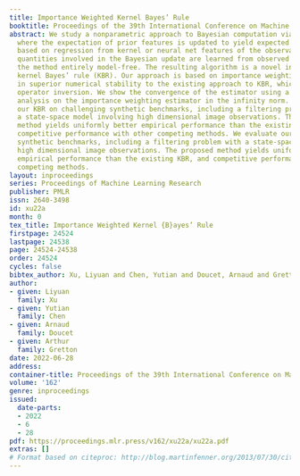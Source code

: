 ```yaml
---
title: Importance Weighted Kernel Bayes’ Rule
booktitle: Proceedings of the 39th International Conference on Machine Learning
abstract: We study a nonparametric approach to Bayesian computation via feature means,
  where the expectation of prior features is updated to yield expected posterior features,
  based on regression from kernel or neural net features of the observations. All
  quantities involved in the Bayesian update are learned from observed data, making
  the method entirely model-free. The resulting algorithm is a novel instance of a
  kernel Bayes’ rule (KBR). Our approach is based on importance weighting, which results
  in superior numerical stability to the existing approach to KBR, which requires
  operator inversion. We show the convergence of the estimator using a novel consistency
  analysis on the importance weighting estimator in the infinity norm. We evaluate
  our KBR on challenging synthetic benchmarks, including a filtering problem with
  a state-space model involving high dimensional image observations. The proposed
  method yields uniformly better empirical performance than the existing KBR, and
  competitive performance with other competing methods. We evaluate our KBR on challenging
  synthetic benchmarks, including a filtering problem with a state-space model involving
  high dimensional image observations. The proposed method yields uniformly better
  empirical performance than the existing KBR, and competitive performance with other
  competing methods.
layout: inproceedings
series: Proceedings of Machine Learning Research
publisher: PMLR
issn: 2640-3498
id: xu22a
month: 0
tex_title: Importance Weighted Kernel {B}ayes’ Rule
firstpage: 24524
lastpage: 24538
page: 24524-24538
order: 24524
cycles: false
bibtex_author: Xu, Liyuan and Chen, Yutian and Doucet, Arnaud and Gretton, Arthur
author:
- given: Liyuan
  family: Xu
- given: Yutian
  family: Chen
- given: Arnaud
  family: Doucet
- given: Arthur
  family: Gretton
date: 2022-06-28
address:
container-title: Proceedings of the 39th International Conference on Machine Learning
volume: '162'
genre: inproceedings
issued:
  date-parts:
  - 2022
  - 6
  - 28
pdf: https://proceedings.mlr.press/v162/xu22a/xu22a.pdf
extras: []
# Format based on citeproc: http://blog.martinfenner.org/2013/07/30/citeproc-yaml-for-bibliographies/
---
```

